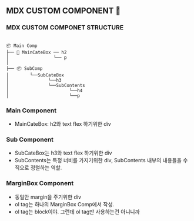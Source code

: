 ## MDX CUSTOM COMPONENT 👀

### MDX CUSTOM COMPONET STRUCTURE

```

📦 Main Comp
├── 📂 MainCateBox ── h2
│                 └── p
│
├── 📦 SubComp
│        └──SubCateBox
│               └──h3
│               └──SubContents
│                       └──h4
│                       └──p

```

### Main Component

-   MainCateBox: h2와 text flex 하기위한 div

### Sub Component

-   SubCateBox는 h3와 text flex 하기위한 div
-   SubContents는 특정 너비를 가지기위한 div, SubContents 내부의 내용들을 수직으로 정렬하는 역할.

### MarginBox Component

-   동일안 margin을 주기위한 div
-   ol tag는 하나의 MarginBox Comp에서 작성.
-   ol tag는 block이야. 그런데 ol tag만 사용하는건 아니니까
